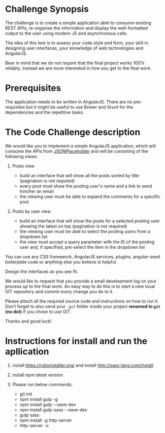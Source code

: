 Challenge Synopsis
==================

The challenge is to create a simple application able to consume existing REST APIs, re-organise the information and display the well-formatted output to the user using modern JS and asynchronous calls.

The idea of this test is to assess your code style and form, your skill in designing user interfaces, your knowledge of web technologies and AngularJS.

Bear in mind that we do not require that the final project works 100% reliably; instead we are more interested in how you get to the final work.

Prerequisites
=============

The application needs to be written in AngularJS. There are no pre-requisites but it might be useful to use Bower and Grunt for the dependencies and the repetitive tasks.

The Code Challenge description
==============================

We would like you to implement a simple AngularJS application, which will consume the APIs from [JSONPlaceholder](https://jsonplaceholder.typicode.com) and will be consisting of the following views:

1. Posts view
    - build an interface that will show all the posts sorted by title (pagination is not required)
    - every post must show the posting user's name and a link to send him/her an email
    - the viewing user must be able to expand the comments for a specific post

2. Posts by user view
    - build an interface that will show the posts for a selected posting user showing the latest on top (pagination is not required)
    - the viewing user must be able to select the posting users from a dropdown list
    - the view must accept a query parameter with the ID of the posting user and, if specified, pre-select the item in the dropdown list

You can use any CSS framework, AngularJS services, plugins, angular-seed boilerplate code or anything else you believe is helpful.

Design the interfaces as you see fit.

We would like to request that you provide a small development log on your process up to the final work. An easy way to do this is to start a new local GIT repository and commit every change you do to it.

Please attach all the required source code and instructions on how to run it.  Don’t forget to also send your `.git` folder inside your project __renamed to `git` (no dot)__ if you chose to use GIT.

Thanks and good luck!

Instructions for install and run the apllication
=======================

1. install https://rubyinstaller.org/ and install http://sass-lang.com/install

2. install npm latest version 

3. Please run  below commands;
	-  git init
	-  npm install gulp -g
	-  npm install gulp --save-dev
	-  npm install gulp-sass --save-dev
	-  gulp sass
	-  npm install -g http-server
	-  http-server -o